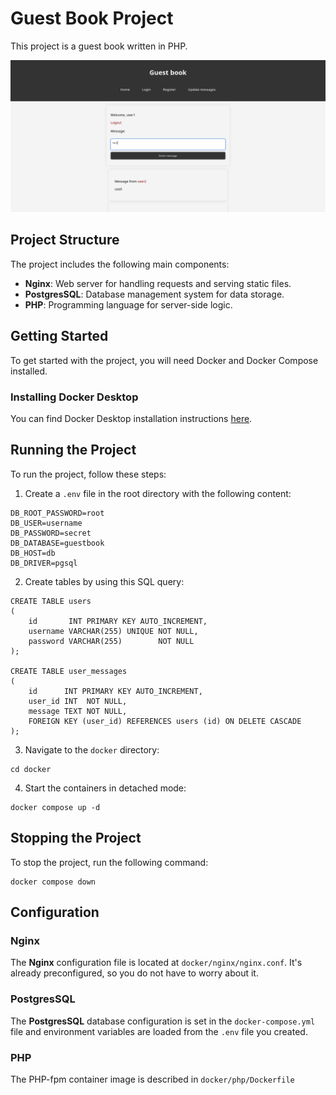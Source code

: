 # Guest Book Project

This project is a guest book written in PHP.

![Messages page example](Messages.png)

## Project Structure

The project includes the following main components:

- **Nginx**: Web server for handling requests and serving static files.
- **PostgresSQL**: Database management system for data storage.
- **PHP**: Programming language for server-side logic.

## Getting Started

To get started with the project, you will need Docker and Docker Compose installed.

### Installing Docker Desktop

You can find Docker Desktop installation instructions [here](https://docs.docker.com/desktop/).

##   

## Running the Project

To run the project, follow these steps:

1. Сreate a `.env` file in the root directory with the following content:

```env
DB_ROOT_PASSWORD=root
DB_USER=username
DB_PASSWORD=secret
DB_DATABASE=guestbook
DB_HOST=db
DB_DRIVER=pgsql
```



2. Create tables by using this SQL query:
```mysql
CREATE TABLE users
(
    id       INT PRIMARY KEY AUTO_INCREMENT,
    username VARCHAR(255) UNIQUE NOT NULL,
    password VARCHAR(255)        NOT NULL
);

CREATE TABLE user_messages
(
    id      INT PRIMARY KEY AUTO_INCREMENT,
    user_id INT  NOT NULL,
    message TEXT NOT NULL,
    FOREIGN KEY (user_id) REFERENCES users (id) ON DELETE CASCADE
);
```

3. Navigate to the `docker` directory:

```shell
cd docker
```

4. Start the containers in detached mode:

```shell
docker compose up -d
```

## Stopping the Project

To stop the project, run the following command:

```shell
docker compose down
```

## Configuration

### Nginx

The **Nginx** configuration file is located at `docker/nginx/nginx.conf`. It's already preconfigured, so you do not have to
worry about it.

### PostgresSQL

The **PostgresSQL** database configuration is set in the `docker-compose.yml` file and environment variables are loaded from
the `.env` file you created.

### PHP

The PHP-fpm container image is described in `docker/php/Dockerfile`

